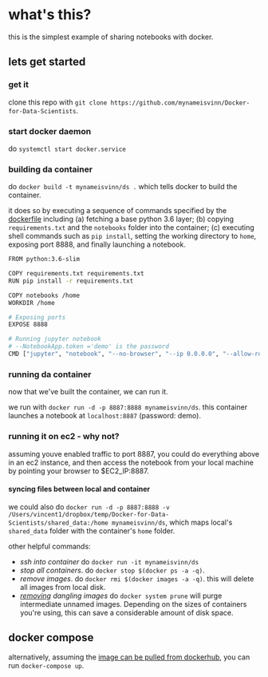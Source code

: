 # what's this?
this is the simplest example of sharing notebooks with docker. 

## lets get started
### get it
clone this repo with `git clone https://github.com/mynameisvinn/Docker-for-Data-Scientists`.

### start docker daemon
do `systemctl start docker.service`

### building da container
do `docker build -t mynameisvinn/ds .` which tells docker to build the container. 

it does so by executing a sequence of commands specified by the [dockerfile](https://github.com/mynameisvinn/Docker-for-Data-Scientists/blob/master/Dockerfile) including (a) fetching a base python 3.6 layer; (b) copying `requirements.txt` and the `notebooks` folder into the container; (c) executing shell commands such as `pip install`, setting the working directory to `home`, exposing port 8888, and finally launching a notebook.
```bash
FROM python:3.6-slim

COPY requirements.txt requirements.txt
RUN pip install -r requirements.txt

COPY notebooks /home
WORKDIR /home

# Exposing ports
EXPOSE 8888

# Running jupyter notebook
# --NotebookApp.token ='demo' is the password
CMD ["jupyter", "notebook", "--no-browser", "--ip 0.0.0.0", "--allow-root", "--NotebookApp.token='demo'"]
```

### running da container
now that we've built the container, we can run it.

we run with `docker run -d -p 8887:8888 mynameisvinn/ds`. this container launches a notebook at `localhost:8887` (password: demo).

### running it on ec2 - why not?
assuming youve enabled traffic to port 8887, you could do everything above in an ec2 instance, and then access the notebook from your local machine by pointing your browser to $EC2_IP:8887.

#### syncing files between local and container
we could also do `docker run -d -p 8887:8888 -v /Users/vincent1/dropbox/temp/Docker-for-Data-Scientists/shared_data:/home mynameisvinn/ds`, which maps local's `shared_data` folder with the container's `home` folder. 

other helpful commands:
* *ssh into container* do `docker run -it mynameisvinn/ds`
* *stop all containers*. do `docker stop $(docker ps -a -q)`. 
* *remove images*. do `docker rmi $(docker images -a -q)`. this will delete all images from local disk.
* *[removing](https://stackoverflow.com/questions/51188657/image-is-being-used-by-stopped-container) dangling images*  do `docker system prune` will purge intermediate unnamed images. Depending on the sizes of containers you're using, this can save a considerable amount of disk space.

## docker compose
alternatively, assuming the [image can be pulled from dockerhub](https://hub.docker.com/r/mynameisvinn/ds/), you can run `docker-compose up`.